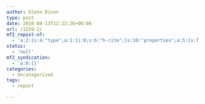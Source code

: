 ```yaml
---
author: Glenn Dixon
type: post
date: 2018-08-13T12:23:26+00:00
url: /1259-2/
mf2_repost-of:
  - 'a:2:{s:4:"type";a:1:{i:0;s:6:"h-cite";}s:10:"properties";a:5:{s:7:"summary";a:1:{i:0;s:202:"I mean, it seems pretty obvious when you put it like that, right? But how many families, when an introvert sibling or child makes an effort to socialize, snarkily say, “So, you’ve decided to join...";}s:4:"name";a:1:{i:0;s:43:"Do not punish the behaviour you want to see";}s:3:"url";a:1:{i:0;s:90:"https://olofahere.tumblr.com/post/170223372038/do-not-punish-the-behaviour-you-want-to-see";}s:11:"publication";a:1:{i:0;s:34:"Olofa, purveyor of fluff and angst";}s:8:"featured";a:1:{i:0;s:58:"https://assets.tumblr.com/images/og/fb_landscape_share.png";}}}'
status:
  - 'null'
mf2_syndication:
  - 'a:0:{}'
categories:
  - Uncategorized
tags:
  - repost

---
```

